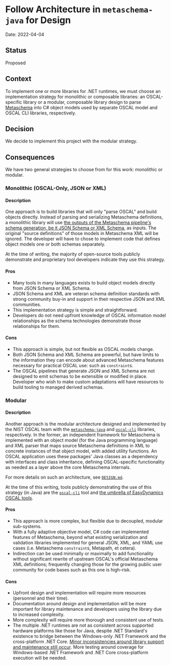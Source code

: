 # Follow Architecture in `metaschema-java` for Design

Date: 2022-04-04

## Status

Proposed

## Context

To implement one or more libraries for .NET runtimes, we must choose an implementation strategy for monolithic or composable libraries: an OSCAL-specific library or a modular, composable library design to parse [Metaschema](https://github.com/usnistgov/metaschema/) into C# object models used by separate OSCAL model and OSCAL CLI libraries, respectively. 

## Decision

We decide to implement this project with the modular strategy.

## Consequences

We have two general strategies to choose from for this work: monolithic or modular.

### Monolithic (OSCAL-Only, JSON or XML)

#### Description

One approach is to build libraries that will only "parse OSCAL" and build objects directly. Instead of parsing and serializing Metaschema definitions, a monolithic library will use [the outputs of the Metaschema pipeline's schema generation, be it JSON Schema or XML Schema](https://github.com/usnistgov/OSCAL/blob/bfcd0082bd4c08e16c7d5f5515adc5c858e8308e/build/ci-cd/README.md#workflow), as inputs. The original "source definitions" of those models in Metaschema XML will be ignored. The developer will have to chose to implement code that defines object models one or both schemas separately.

At the time of writing, the majority of open-source tools publicly demonstrate and proprietary tool developers indicate they use this strategy.

#### Pros

- Many tools in many languages exists to build object models directly from JSON Schema or XML Schema.
- JSON Schema and XML are veteran schema definition standards with strong community buy-in and support in their respective JSON and XML communities.
- This implementation strategy is simple and straightforward.
- Developers do not need upfront knowledge of OSCAL information model relationships as the schema technologies demonstrate those relationships for them.

#### Cons

- This approach is simple, but not flexible as OSCAL models change.
- Both JSON Schema and XML Schema are powerful, but have limits to the information they can encode about advanced Metaschema features necessary for practical OSCAL use: such as `constraint`s.
- The OSCAL pipelines that generate JSON and XML Schema are not designed to emit schemas to be extensible or modified in place. Developer who wish to make custom adaptations will have resources to build tooling to managed derived schemas.

### Modular

#### Description

Another approach is the modular architecture designed and implemented by the NIST OSCAL team with the [`metaschema-java`](https://github.com/usnistgov/metaschema-java/) and [`oscal-cli`](https://github.com/usnistgov/oscal-cli) libraries, respectively. In the former, an independent framework for Metaschema is implemented with an object model (for the Java programming language) and XML parser that maps source Metaschema definitions in XML to concrete instances of that object model, with added utility functions. An OSCAL application uses these packages' Java classes as a dependency with interfaces and class inheritance, defining OSCAL-specific functionality as needed as a layer above the core Metaschema internals.

For more details on such an architecture, see [`DESIGN.md`](../DESIGN.md).

At the time of this writing, tools publicly demonstrating the use of this strategy (in Java) are the [`oscal-cli`](https://github.com/usnistgov/oscal-cli) tool and [the umbrella of EasyDynamics OSCAL tools](https://github.com/EasyDynamics/?q=oscal&type=all&language=&sort=).

#### Pros

- This approach is more complex, but flexible due to decoupled, modular sub-systems.
- With a fully adaptive objective model, C# code can implemented features of Metaschema, beyond what existing serialization and validation libraries implemented for general JSON, XML, and YAML use cases (i.e. Metaschema `constraint`s, Metapath, et cetera). 
- Indirection can be used minimally or maximally to add functionality without significant rewrite of upstream OSCAL's official Metaschema XML definitions; frequently changing those for the growing public user community for code bases such as this one is high-risk.

#### Cons

- Upfront design and implementation will require more resources (personnel and their time).
- Documentation around design and implementation will be more important for library maintenance and developers using the library due to increased complexity.
- More complexity will require more thorough and consistent use of tests.
- The multiple .NET runtimes are not as consistent across supported hardware platforms like those for Java, despite .NET Standard's existence to bridge between the Windows-only .NET Framework and the cross-platform .NET Core. [Minor inconsistencies around library support and maintenance still occur](https://web.archive.org/web/20220226000927/https://andrewlock.net/stop-lying-about-netstandard-2-support/). More testing around coverage for Windows-based .NET Framework and .NET Core cross-platform execution will be needed.